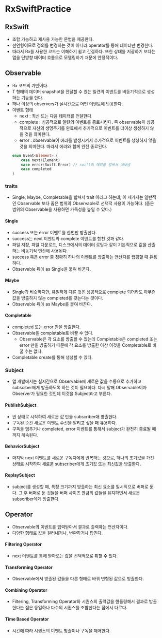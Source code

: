 # RxSwiftPractice
## RxSwift
* 조합 가능하고 재사용 가능한 문법을 제공한다.
* 선언형이므로 정의를 변경하는 것이 아니라 operator를 통해 데이터만 변경한다.
* 따라서 Rx를 사용한 코드는 이해하기 쉽고 간결하다. 또한 상태를 저장하기 보다는 앱을 단방향 데이터 흐름으로 모델링하기 때문에 안정적이다.
## Observable
* Rx 코드의 기반이다.
* T 형태의 데이터 snapshot을 전달할 수 있는 일련의 이벤트를 비동기적으로 생성하는 기능을 한다.
* 하나 이상의 observers가 실시간으로 어떤 이벤트에 반응한다.
* 이벤트 형태
	* next : 최신 또는 다음 데이터를 전달한다.
	* complete : 성공적으로 일련의 이벤트를 종료시킨다. 즉 observable이 성공적으로 자신의 생명주기를 완료해서 추가적으로 이벤트를 더이상 생성하지 않을 것을 의미한다.
	* error : observable이 에러를 발생시켜서 추가적으로 이벤트를 생성하지 않을 것을 의미한다. 따라서 에러와 함께 완전 종료된다.
  ```swift
  enum Event<Element> {
      case next(Element) 
      case error(Swift.Error) // swift의 에러를 감싸서 내보냄
      case completed 
  }
  ```
### traits
* Single, Maybe, Completable을 합쳐서 trait 이라고 하는데, 이 세가지는 일반적인 Observable 보다 좁은 범위의 Observable로 선택적 사용이 가능하다. (좁은 범위의 Observable을 사용하면 가독성을 높일 수 있다.)
#### Single
* success 또는 error 이벤트를 한번만 방출한다.
* success는 next 이벤트와 complete 이벤트를 합친 것과 같다.
* 파일 저장, 파일 다운로드, 디스크에서의 데이터 로딩과 같이 기본적으로 값을 산출하는 비동기적 연산에 사용된다.
* success 혹은 error 중 정확히 하나의 이벤트를 방출하는 연산자를 랩핑할 때 유용하다.
* Observable 뒤에 as Single을 붙여 바꾼다.
#### Maybe
* Single과 비슷하지만, 유일하게 다른 것은 성공적으로 complete 되더라도 아무런 값을 방출하지 않는 completed를 갖는다는 것이다.
* Observable 뒤에 as Maybe를 붙여 바꾼다.
#### Completable
* completed 또는 error 만을 방출한다.
* Observable을 completable로 바꿀 수 없다.
  * Observable은 각 요소를 방출할 수 있는데 Completable은 completed 또는 error 만을 방출하기 때문에 각 요소를 방출한 이상 이것을 Completable로 바꿀 수는 없다.
* Completable create를 통해 생성할 수 있다.
	
### Subject
* 앱 개발에서는 실시간으로 Observable에 새로운 값을 수동으로 추가하고 subsciber에게 방출하도록 하는 것이 필요하다. 다시 말해 Observable이자 Observer가 필요한 것인데 이것을 Subject라고 부른다.
#### PublishSubject 
* 빈 상태로 시작하여 새로운 값 만을 subscriber애 방출한다.
* 구독된 순간 새로운 이벤트 수신을 알리고 싶을 때 유용하다.
* 구독을 멈추거나 completed, error 이벤트를 통해서 subject가 완전히 종료될 때까지 계속된다.
#### BehaviorSubject
* 마지막 next 이벤트를 새로운 구독자에게 반복하는 것으로,  하나의 초기값을 가진 상태로 시작하여 새로운 subscriber애게 초기값 또는 최신값을 방출한다.
#### ReplaySubject
* subject를 생성할 때, 특정 크기까지 방출하는 최신 요소를 일시적으로 버퍼로 둔다. 그 후 버퍼로 둔 것들을 버퍼 사이즈 만큼의 값들을 유지하면서 새로운 subscriber에게 방출한다.

## Operator
* Observable의 이벤트를 입력받아서 결과로 출력하는 연산자이다.
* 다양한 형태로 값을 걸러내거나, 변환하거나 합친다.
#### Filtering Operator
* next 이벤트를 통해 받아오는 값을 선택적으로 취할 수 있다. 
#### Transforming Operator
* Observable에서 방출된 값들을 다른 형태로 바꿔 변형된 값으로 방출한다.
#### Combining Operator
* Filtering, Transforming Operator와 시퀀스의 출력값을 핸들링해서 결과로 방출한다는 점은 동일하나 다수의 시퀀스를 조합한다는 점에서 다르다.
#### Time Based Operator
* 시간에 따라 시퀀스의 이벤트 방출이나 구독을 제어한다.
